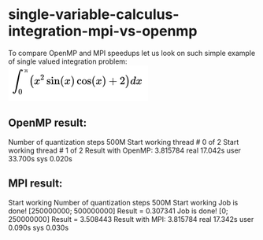 # single-variable-calculus-integration-mpi-vs-openmp

To compare OpenMP and MPI speedups let us look on such simple example of single valued integration problem:
![alt text](img/eqn1.png)

OpenMP result:
----------
Number of quantization steps 500M
Start working thread # 0 of 2
Start working thread # 1 of 2
Result with OpenMP: 3.815784
real 17.042s
user 33.700s
sys 0.020s

MPI result:
--------------
Start working
Number of quantization steps 500M
Start working
Job is done! [250000000; 500000000] Result = 0.307341
Job is done! [0; 250000000] Result = 3.508443
Result with MPI: 3.815784
real 17.342s
user 0.090s
sys 0.030s


